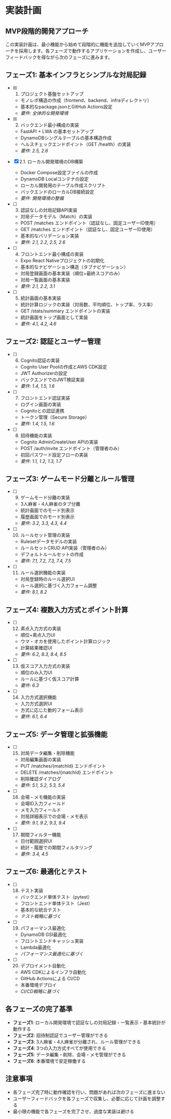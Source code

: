 # 実装計画

## MVP段階的開発アプローチ

この実装計画は、最小機能から始めて段階的に機能を追加していくMVPアプローチを採用します。各フェーズで動作するアプリケーションを作成し、ユーザーフィードバックを得ながら次のフェーズに進みます。

## フェーズ1: 基本インフラとシンプルな対局記録

- [x] 1. プロジェクト基盤セットアップ
  - モノレポ構造の作成（frontend、backend、infraディレクトリ）
  - 基本的なpackage.jsonとGitHub Actions設定
  - _要件: 全体的な開発環境_

- [x] 2. バックエンド最小構成の実装
  - FastAPI + LWA の基本セットアップ
  - DynamoDBシングルテーブルの基本構造作成
  - ヘルスチェックエンドポイント（GET /health）の実装
  - _要件: 2.5, 2.6_

- [x] 2.1. ローカル開発環境のDB構築
  - Docker Compose設定ファイルの作成
  - DynamoDB Localコンテナの設定
  - ローカル開発用のテーブル作成スクリプト
  - バックエンドのローカルDB接続設定
  - _要件: 開発環境の整備_

- [ ] 3. 認証なしの対局記録API実装
  - 対局データモデル（Match）の実装
  - POST /matches エンドポイント（認証なし、固定ユーザーID使用）
  - GET /matches エンドポイント（認証なし、固定ユーザーID使用）
  - 基本的なバリデーション実装
  - _要件: 2.1, 2.2, 2.5, 2.6_

- [ ] 4. フロントエンド最小構成の実装
  - Expo React Nativeプロジェクトの初期化
  - 基本的なナビゲーション構造（タブナビゲーション）
  - 対局登録画面の基本実装（順位+最終スコアのみ）
  - 対局一覧画面の基本実装
  - _要件: 2.1, 2.2, 3.1_

- [ ] 5. 統計画面の基本実装
  - 統計計算ロジックの実装（対局数、平均順位、トップ率、ラス率）
  - GET /stats/summary エンドポイントの実装
  - 統計画面をトップ画面として実装
  - _要件: 4.1, 4.2, 4.6_

## フェーズ2: 認証とユーザー管理

- [ ] 6. Cognito認証の実装
  - Cognito User Poolの作成とAWS CDK設定
  - JWT Authorizerの設定
  - バックエンドでのJWT検証実装
  - _要件: 1.4, 1.5, 1.6_

- [ ] 7. フロントエンド認証実装
  - ログイン画面の実装
  - Cognitoとの認証連携
  - トークン管理（Secure Storage）
  - _要件: 1.4, 1.5, 1.6_

- [ ] 8. 招待機能の実装
  - Cognito AdminCreateUser APIの実装
  - POST /auth/invite エンドポイント（管理者のみ）
  - 初回パスワード設定フローの実装
  - _要件: 1.1, 1.2, 1.3, 1.7_

## フェーズ3: ゲームモード分離とルール管理

- [ ] 9. ゲームモード分離の実装
  - 3人麻雀・4人麻雀のタブ分離
  - 統計画面でのモード別表示
  - 履歴画面でのモード別表示
  - _要件: 3.2, 3.3, 4.3, 4.4_

- [ ] 10. ルールセット管理の実装
  - Rulesetデータモデルの実装
  - ルールセットCRUD API実装（管理者のみ）
  - デフォルトルールセットの作成
  - _要件: 7.1, 7.2, 7.3, 7.4, 7.5_

- [ ] 11. ルール選択機能の実装
  - 対局登録時のルール選択UI
  - ルール選択に基づく入力フォーム調整
  - _要件: 8.1, 8.2_

## フェーズ4: 複数入力方式とポイント計算

- [ ] 12. 素点入力方式の実装
  - 順位+素点入力UI
  - ウマ・オカを使用したポイント計算ロジック
  - 計算結果確認UI
  - _要件: 6.2, 8.3, 8.4, 8.5_

- [ ] 13. 仮スコア入力方式の実装
  - 順位のみ入力UI
  - ルールに基づく仮スコア計算
  - _要件: 6.3_

- [ ] 14. 入力方式選択機能
  - 入力方式選択UI
  - 方式に応じた動的フォーム表示
  - _要件: 6.1, 6.4_

## フェーズ5: データ管理と拡張機能

- [ ] 15. 対局データ編集・削除機能
  - 対局編集画面の実装
  - PUT /matches/{matchId} エンドポイント
  - DELETE /matches/{matchId} エンドポイント
  - 削除確認ダイアログ
  - _要件: 5.1, 5.2, 5.3, 5.4_

- [ ] 16. 会場・メモ機能の実装
  - 会場ID入力フィールド
  - メモ入力フィールド
  - 対局詳細表示での会場・メモ表示
  - _要件: 9.1, 9.2, 9.3, 9.4_

- [ ] 17. 期間フィルター機能
  - 日付範囲選択UI
  - 統計・履歴での期間フィルタリング
  - _要件: 3.4, 4.5_

## フェーズ6: 最適化とテスト

- [ ] 18. テスト実装
  - バックエンド単体テスト（pytest）
  - フロントエンド単体テスト（Jest）
  - 基本的な統合テスト
  - _テスト戦略に基づく_

- [ ] 19. パフォーマンス最適化
  - DynamoDB GSI最適化
  - フロントエンドキャッシュ実装
  - Lambda最適化
  - _パフォーマンス最適化に基づく_

- [ ] 20. デプロイメント自動化
  - AWS CDKによるインフラ自動化
  - GitHub Actionsによる CI/CD
  - 本番環境デプロイ
  - _CI/CD戦略に基づく_

## 各フェーズの完了基準

- **フェーズ1**: ローカル開発環境で認証なしの対局記録・一覧表示・基本統計が動作する
- **フェーズ2**: 招待制認証でユーザー管理ができる
- **フェーズ3**: 3人麻雀・4人麻雀が分離され、ルール管理ができる
- **フェーズ4**: 3つの入力方式すべてが使用できる
- **フェーズ5**: データ編集・削除、会場・メモ管理ができる
- **フェーズ6**: 本番環境で安定稼働する

## 注意事項

- 各フェーズ完了時に動作確認を行い、問題があれば次のフェーズに進まない
- ユーザーフィードバックを各フェーズで収集し、必要に応じて計画を調整する
- 最小限の機能で各フェーズを完了させ、過度な実装は避ける